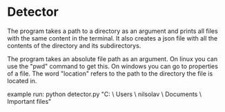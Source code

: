 # Detector
The program takes a path to a directory as an argument and prints all files with the same content in the terminal. 
It also creates a json file with all the contents of the directory and its subdirectorys.

The program takes an absolute file path as an argument. On linux you can use the "pwd" command to get this. 
On windows you can go to properties of a file. The word "location" refers to the path to the directory the file is located in.


example run:
python detector.py "C: \ Users \ nilsolav \ Documents \ Important files"
